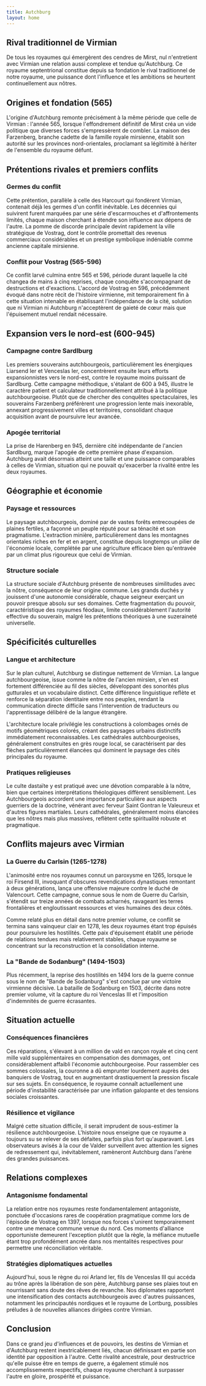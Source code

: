 ```yaml
---
title: Autchburg
layout: home
---
```


## Rival traditionnel de Virmian

De tous les royaumes qui émergèrent des cendres de Mirst, nul n'entretient avec Virmian une relation aussi complexe et tendue qu'Autchburg. Ce royaume septentrional constitue depuis sa fondation le rival traditionnel de notre royaume, une puissance dont l'influence et les ambitions se heurtent continuellement aux nôtres.

## Origines et fondation (565)

L'origine d'Autchburg remonte précisément à la même période que celle de Virmian : l'année 565, lorsque l'effondrement définitif de Mirst créa un vide politique que diverses forces s'empressèrent de combler. La maison des Farzenberg, branche cadette de la famille royale mirsienne, établit son autorité sur les provinces nord-orientales, proclamant sa légitimité à hériter de l'ensemble du royaume défunt.

## Prétentions rivales et premiers conflits

### Germes du conflit

Cette prétention, parallèle à celle des Harcourt qui fondèrent Virmian, contenait déjà les germes d'un conflit inévitable. Les décennies qui suivirent furent marquées par une série d'escarmouches et d'affrontements limités, chaque maison cherchant à étendre son influence aux dépens de l'autre. La pomme de discorde principale devint rapidement la ville stratégique de Vostrag, dont le contrôle promettait des revenus commerciaux considérables et un prestige symbolique indéniable comme ancienne capitale mirsienne.

### Conflit pour Vostrag (565-596)

Ce conflit larvé culmina entre 565 et 596, période durant laquelle la cité changea de mains à cinq reprises, chaque conquête s'accompagnant de destructions et d'exactions. L'accord de Vostrag en 596, précédemment évoqué dans notre récit de l'histoire virmienne, mit temporairement fin à cette situation intenable en établissant l'indépendance de la cité, solution que ni Virmian ni Autchburg n'acceptèrent de gaieté de cœur mais que l'épuisement mutuel rendait nécessaire.

## Expansion vers le nord-est (600-945)

### Campagne contre Sardlburg

Les premiers souverains autchbourgeois, particulièrement les énergiques Liarsend Ier et Venceslas Ier, concentrèrent ensuite leurs efforts expansionnistes vers le nord-est, contre le royaume moins puissant de Sardlburg. Cette campagne méthodique, s'étalant de 600 à 945, illustre le caractère patient et calculateur traditionnellement attribué à la politique autchbourgeoise. Plutôt que de chercher des conquêtes spectaculaires, les souverains Farzenberg préférèrent une progression lente mais inexorable, annexant progressivement villes et territoires, consolidant chaque acquisition avant de poursuivre leur avancée.

### Apogée territorial

La prise de Harenberg en 945, dernière cité indépendante de l'ancien Sardlburg, marque l'apogée de cette première phase d'expansion. Autchburg avait désormais atteint une taille et une puissance comparables à celles de Virmian, situation qui ne pouvait qu'exacerber la rivalité entre les deux royaumes.

## Géographie et économie

### Paysage et ressources

Le paysage autchbourgeois, dominé par de vastes forêts entrecoupées de plaines fertiles, a façonné un peuple réputé pour sa ténacité et son pragmatisme. L'extraction minière, particulièrement dans les montagnes orientales riches en fer et en argent, constitue depuis longtemps un pilier de l'économie locale, complétée par une agriculture efficace bien qu'entravée par un climat plus rigoureux que celui de Virmian.

### Structure sociale

La structure sociale d'Autchburg présente de nombreuses similitudes avec la nôtre, conséquence de leur origine commune. Les grands duchés y jouissent d'une autonomie considérable, chaque seigneur exerçant un pouvoir presque absolu sur ses domaines. Cette fragmentation du pouvoir, caractéristique des royaumes féodaux, limite considérablement l'autorité effective du souverain, malgré les prétentions théoriques à une suzeraineté universelle.

## Spécificités culturelles

### Langue et architecture

Sur le plan culturel, Autchburg se distingue nettement de Virmian. La langue autchbourgeoise, issue comme la nôtre de l'ancien mirsien, s'en est fortement différenciée au fil des siècles, développant des sonorités plus gutturales et un vocabulaire distinct. Cette différence linguistique reflète et renforce la séparation identitaire entre nos peuples, rendant la communication directe difficile sans l'intervention de traducteurs ou l'apprentissage délibéré de la langue étrangère.

L'architecture locale privilégie les constructions à colombages ornés de motifs géométriques colorés, créant des paysages urbains distinctifs immédiatement reconnaissables. Les cathédrales autchbourgeoises, généralement construites en grès rouge local, se caractérisent par des flèches particulièrement élancées qui dominent le paysage des cités principales du royaume.

### Pratiques religieuses

Le culte dastaïte y est pratiqué avec une dévotion comparable à la nôtre, bien que certaines interprétations théologiques diffèrent sensiblement. Les Autchbourgeois accordent une importance particulière aux aspects guerriers de la doctrine, vénérant avec ferveur Saint Gontran le Valeureux et d'autres figures martiales. Leurs cathédrales, généralement moins élancées que les nôtres mais plus massives, reflètent cette spiritualité robuste et pragmatique.

## Conflits majeurs avec Virmian

### La Guerre du Carlsin (1265-1278)

L'animosité entre nos royaumes connut un paroxysme en 1265, lorsque le roi Firsend III, invoquant d'obscures revendications dynastiques remontant à deux générations, lança une offensive majeure contre le duché de Valencourt. Cette campagne, connue sous le nom de Guerre du Carlsin, s'étendit sur treize années de combats acharnés, ravageant les terres frontalières et engloutissant ressources et vies humaines des deux côtés.

Comme relaté plus en détail dans notre premier volume, ce conflit se termina sans vainqueur clair en 1278, les deux royaumes étant trop épuisés pour poursuivre les hostilités. Cette paix d'épuisement établit une période de relations tendues mais relativement stables, chaque royaume se concentrant sur la reconstruction et la consolidation interne.

### La "Bande de Sodanburg" (1494-1503)

Plus récemment, la reprise des hostilités en 1494 lors de la guerre connue sous le nom de "Bande de Sodanburg" s'est conclue par une victoire virmienne décisive. La bataille de Sodanburg en 1503, décrite dans notre premier volume, vit la capture du roi Venceslas III et l'imposition d'indemnités de guerre écrasantes.

## Situation actuelle

### Conséquences financières

Ces réparations, s'élevant à un million de vald en rançon royale et cinq cent mille vald supplémentaires en compensation des dommages, ont considérablement affaibli l'économie autchbourgeoise. Pour rassembler ces sommes colossales, la couronne a dû emprunter lourdement auprès des banquiers de Vostrag, tout en augmentant drastiquement la pression fiscale sur ses sujets. En conséquence, le royaume connaît actuellement une période d'instabilité caractérisée par une inflation galopante et des tensions sociales croissantes.

### Résilience et vigilance

Malgré cette situation difficile, il serait imprudent de sous-estimer la résilience autchbourgeoise. L'histoire nous enseigne que ce royaume a toujours su se relever de ses défaites, parfois plus fort qu'auparavant. Les observateurs avisés à la cour de Valder surveillent avec attention les signes de redressement qui, inévitablement, ramèneront Autchburg dans l'arène des grandes puissances.

## Relations complexes

### Antagonisme fondamental

La relation entre nos royaumes reste fondamentalement antagoniste, ponctuée d'occasions rares de coopération pragmatique comme lors de l'épisode de Vostrag en 1397, lorsque nos forces s'unirent temporairement contre une menace commune venue du nord. Ces moments d'alliance opportuniste demeurent l'exception plutôt que la règle, la méfiance mutuelle étant trop profondément ancrée dans nos mentalités respectives pour permettre une réconciliation véritable.

### Stratégies diplomatiques actuelles

Aujourd'hui, sous le règne du roi Arland Ier, fils de Venceslas III qui accéda au trône après la libération de son père, Autchburg panse ses plaies tout en nourrissant sans doute des rêves de revanche. Nos diplomates rapportent une intensification des contacts autchbourgeois avec d'autres puissances, notamment les principautés nordiques et le royaume de Lortburg, possibles préludes à de nouvelles alliances dirigées contre Virmian.

## Conclusion

Dans ce grand jeu d'influences et de pouvoirs, les destins de Virmian et d'Autchburg restent inextricablement liés, chacun définissant en partie son identité par opposition à l'autre. Cette rivalité ancestrale, pour destructrice qu'elle puisse être en temps de guerre, a également stimulé nos accomplissements respectifs, chaque royaume cherchant à surpasser l'autre en gloire, prospérité et puissance.